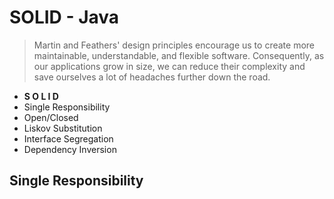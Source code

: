 # SOLID - Java
> Martin and Feathers' design principles encourage us to create more maintainable, understandable, and flexible software. Consequently, as our applications grow in size, we can reduce their complexity and save ourselves a lot of headaches further down the road.

- **S O L I D**
- Single Responsibility
- Open/Closed
- Liskov Substitution
- Interface Segregation
- Dependency Inversion

## Single Responsibility